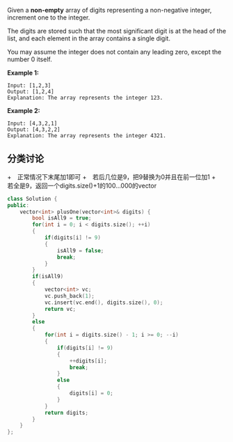 Given a **non-empty** array of digits representing a non-negative integer, increment one to the integer.

The digits are stored such that the most significant digit is at the head of the list, and each element in the array contains a single digit.

You may assume the integer does not contain any leading zero, except the number 0 itself.

**Example 1:**

```
Input: [1,2,3]
Output: [1,2,4]
Explanation: The array represents the integer 123.
```

**Example 2:**

```
Input: [4,3,2,1]
Output: [4,3,2,2]
Explanation: The array represents the integer 4321.
```



## 分类讨论

+　正常情况下末尾加1即可
+　若后几位是9，把9替换为0并且在前一位加1
+　若全是9，返回一个digits.size()+1的100...000的vector

```c++
class Solution {
public:
    vector<int> plusOne(vector<int>& digits) {
        bool isAll9 = true;
        for(int i = 0; i < digits.size(); ++i)
        {
            if(digits[i] != 9)
            {
                isAll9 = false;
                break;
            }
        }
        if(isAll9)
        {
            vector<int> vc;
            vc.push_back(1);
            vc.insert(vc.end(), digits.size(), 0);
            return vc;
        }
        else
        {
            for(int i = digits.size() - 1; i >= 0; --i)
            {
                if(digits[i] != 9)
                {
                    ++digits[i];
                    break;
                }
                else
                {
                    digits[i] = 0;
                }
            }
            return digits;
        }
    }
};
```

